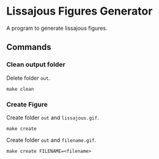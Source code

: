 # Lissajous Figures Generator

A program to generate lissajous figures.

## Commands

### Clean output folder

Delete folder `out`.

```shell
make clean
```

### Create Figure

Create folder `out` and `lissajous.gif`.

```shell
make create 
```

Create folder `out` and `filename.gif`.

```shell
make create FILENAME=<filename>
```
